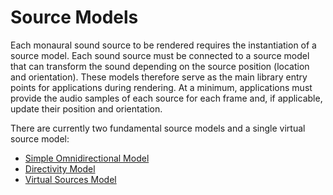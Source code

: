 # Source Models

Each monaural sound source to be rendered requires the instantiation of a source model. Each sound source must be connected to a source model that can transform the sound depending on the source position (location and orientation).
These models therefore serve as the main library entry points for applications during rendering. At a minimum, applications must provide the audio samples of each source for each frame and, if applicable, update their position and orientation.

There are currently two fundamental source models and a single virtual source model:

- [Simple Omnidirectional Model](simple-omnidirectional-source-model.md)
- [Directivity Model](directivity-source-model.md)
- [Virtual Sources Model](virtual-source-model.md)




